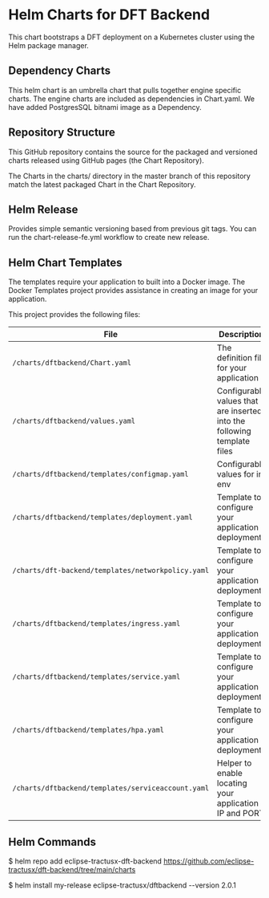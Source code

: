 # Helm Charts for DFT Backend

This chart bootstraps a DFT deployment on a Kubernetes cluster using the Helm package manager.


## Dependency Charts

This helm chart is an umbrella chart that pulls together engine specific charts. The engine charts are included as dependencies in Chart.yaml.
We have added PostgresSQL bitnami image as a Dependency.

## Repository Structure

This GitHub repository contains the source for the packaged and versioned charts released using GitHub pages (the Chart Repository).

The Charts in the charts/ directory in the master branch of this repository match the latest packaged Chart in the Chart Repository. 

## Helm Release
 
Provides simple semantic versioning based from previous git tags. You can run the chart-release-fe.yml workflow to create new release. 

## Helm Chart Templates

The templates require your application to built into a Docker image. The Docker Templates project provides assistance in creating an image for your application.

This project provides the following files:

| File                                               | Description                                                             |
|----------------------------------------------------|-------------------------------------------------------------------------|  
| `/charts/dftbackend/Chart.yaml`                    | The definition file for your application                                | 
| `/charts/dftbackend/values.yaml`                   | Configurable values that are inserted into the following template files |   
| `/charts/dftbackend/templates/configmap.yaml`      | Configurable values for int env                                         | 
| `/charts/dftbackend/templates/deployment.yaml`     | Template to configure your application deployment.                      |
| `/charts/dft-backend/templates/networkpolicy.yaml` | Template to configure your application deployment.                      |
| `/charts/dftbackend/templates/ingress.yaml`        | Template to configure your application deployment.                      | 
| `/charts/dftbackend/templates/service.yaml`        | Template to configure your application deployment.                      | 
| `/charts/dftbackend/templates/hpa.yaml`            | Template to configure your application deployment.                      | 
| `/charts/dftbackend/templates/serviceaccount.yaml` | Helper to enable locating your application IP and PORT                  | 

## Helm Commands
$ helm repo add eclipse-tractusx-dft-backend https://github.com/eclipse-tractusx/dft-backend/tree/main/charts

$ helm install my-release eclipse-tractusx/dftbackend --version 2.0.1
